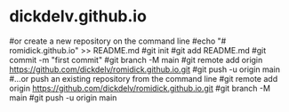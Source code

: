 # dickdelv.github.io

#or create a new repository on the command line
#echo "# romidick.github.io" >> README.md
#git init
#git add README.md
#git commit -m "first commit"
#git branch -M main
#git remote add origin https://github.com/dickdelv/romidick.github.io.git
#git push -u origin main
#…or push an existing repository from the command line
#git remote add origin https://github.com/dickdelv/romidick.github.io.git
#git branch -M main
#git push -u origin main
